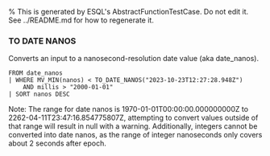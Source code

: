 % This is generated by ESQL's AbstractFunctionTestCase. Do not edit it. See ../README.md for how to regenerate it.

### TO DATE NANOS
Converts an input to a nanosecond-resolution date value (aka date_nanos).

```esql
FROM date_nanos
| WHERE MV_MIN(nanos) < TO_DATE_NANOS("2023-10-23T12:27:28.948Z")
    AND millis > "2000-01-01"
| SORT nanos DESC
```
Note: The range for date nanos is 1970-01-01T00:00:00.000000000Z to 2262-04-11T23:47:16.854775807Z, attempting to convert values outside of that range will result in null with a warning.  Additionally, integers cannot be converted into date nanos, as the range of integer nanoseconds only covers about 2 seconds after epoch.
